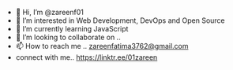 - 👋 Hi, I’m @zareenf01
- 👀 I’m interested in Web Development, DevOps and Open Source
- 🌱 I’m currently learning JavaScript 
- 💞️ I’m looking to collaborate on ..
- 📫 How to reach me .. zareenfatima3762@gmail.com
-  connect with me.. https://linktr.ee/01zareen  

<!---
zareenf01/zareenf01 is a ✨ special ✨ repository because its `README.md` (this file) appears on your GitHub profile.
You can click the Preview link to take a look at your changes.
--->
